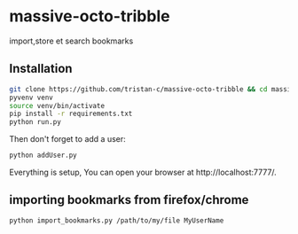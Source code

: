 massive-octo-tribble
====================

import,store et search bookmarks

Installation
------------

```bash
git clone https://github.com/tristan-c/massive-octo-tribble && cd massive-octo-tribble
pyvenv venv
source venv/bin/activate
pip install -r requirements.txt
python run.py
```

Then don't forget to add a user:
```bash
python addUser.py
```

Everything is setup, You can open your browser at http://localhost:7777/.

importing bookmarks from firefox/chrome
---------------------------------------
```bash
python import_bookmarks.py /path/to/my/file MyUserName
```
